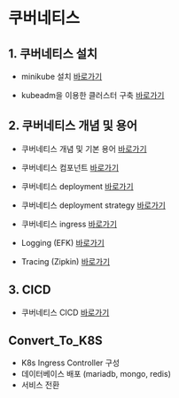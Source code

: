 # 쿠버네티스

## 1. 쿠버네티스 설치

* minikube 설치 [바로가기](./1.설치/minikube.md)

* kubeadm을 이용한 클러스터 구축 [바로가기](./1.설치/kuberadm.md)

## 2. 쿠버네티스 개념 및 용어

* 쿠버네티스 개념 및 기본 용어 [바로가기](./2.개념/kubernetes.md)

* 쿠버네티스 컴포넌트 [바로가기](./2.개념/kubernetes-internals.md)

* 쿠버네티스 deployment [바로가기](./2.개념/deployment.md)

* 쿠버네티스 deployment strategy [바로가기](./2.개념/deploymentstrategies.md)

* 쿠버네티스 ingress [바로가기](./2.개념/kubernetes-ingress.md)

* Logging (EFK) [바로가기](./2.개념/log.md)

* Tracing (Zipkin) [바로가기](./2.개념/tracing-zipkin.md)

## 3. CICD

* 쿠버네티스 CICD [바로가기](./3.CICD/kubernetes_deploy.md)

## Convert_To_K8S
* K8s Ingress Controller 구성
* 데이터베이스 배포 (mariadb, mongo, redis)
* 서비스 전환
